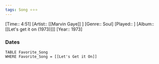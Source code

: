 ```yaml
---
tags: Song ⭐⭐⭐ 
---
```

[Time:: 4:51]
[Artist:: [[Marvin Gaye]] ]
[Genre:: Soul]
[Played:: ]
[Album:: [[Let's get it on (1973)]]]
[Year:: 1973]
### Dates
````dataview
TABLE Favorite_Song
WHERE Favorite_Song = [[Let's Get it On]]
````